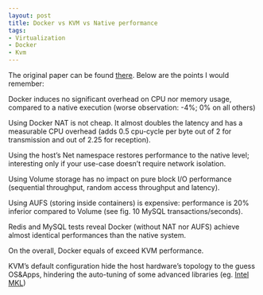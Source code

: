 ```yaml
---
layout: post
title: Docker vs KVM vs Native performance
tags:
- Virtualization
- Docker
- Kvm
---
```


The original paper can be found [there](http://domino.research.ibm.com/library/cyberdig.nsf/papers/0929052195DD819C85257D2300681E7B/). Below are the points I would remember:

Docker induces no significant overhead on CPU nor memory usage,  compared to a native execution (worse observation: -4%; 0% on all others)

Using Docker NAT is not cheap. It almost doubles the latency and has a measurable CPU overhead (adds 0.5 cpu-cycle per byte out of 2 for transmission and out of 2.25 for reception).

Using the host’s Net namespace restores performance to the native level; interesting only if your use-case doesn’t require network isolation.

Using Volume storage has no impact on pure block I/O performance (sequential throughput, random access throughput and latency).

Using AUFS (storing inside containers) is expensive: performance is 20% inferior compared to Volume (see fig. 10 MySQL transactions/seconds).

Redis and MySQL tests reveal Docker (without NAT nor AUFS) achieve almost identical performances than the native system.

On the overall, Docker equals of exceed KVM performance.

KVM’s default configuration hide the host hardware’s topology to the guess OS&Apps, hindering the auto-tuning of some advanced libraries (eg. [Intel MKL](https://software.intel.com/en-us/intel-mkl))
